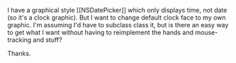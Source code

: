 I have a graphical style [[NSDatePicker]] which only displays time, not date (so it's a clock graphic). But I want to change default clock face to my own graphic. I'm assuming I'd have to subclass class it, but is there an easy way to get what I want without having to reimplement the hands and mouse-tracking and stuff?

Thanks.